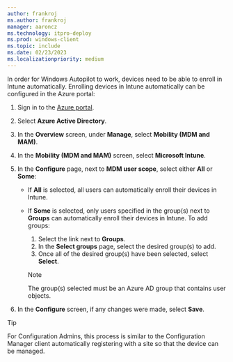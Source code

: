```yaml
---
author: frankroj
ms.author: frankroj
manager: aaroncz
ms.technology: itpro-deploy
ms.prod: windows-client
ms.topic: include
ms.date: 02/23/2023
ms.localizationpriority: medium
---
```


In order for Windows Autopilot to work, devices need to be able to enroll in Intune automatically. Enrolling devices in Intune automatically can be configured in the Azure portal:

1. Sign in to the [Azure portal](https://portal.azure.com/).

2. Select **Azure Active Directory**.

3. In the **Overview** screen, under **Manage**, select **Mobility (MDM and MAM)**.

4. In the **Mobility (MDM and MAM)** screen, select **Microsoft Intune**.

5. In the **Configure** page, next to **MDM user scope**, select either **All** or **Some**:

   - If **All** is selected, all users can automatically enroll their devices in Intune.

   - If **Some** is selected, only users specified in the group(s) next to **Groups** can automatically enroll their devices in Intune. To add groups:

      1. Select the link next to **Groups**.
      2. In the **Select groups** page, select the desired group(s) to add.
      3. Once all of the desired group(s) have been selected, select **Select**.

        > [!NOTE]
        >
        > The group(s) selected must be an Azure AD group that contains user objects.

6. In the **Configure** screen, if any changes were made, select **Save**.

> [!TIP]
>
> For Configuration Admins, this process is similar to the Configuration Manager client automatically registering with a site so that the device can be managed.